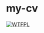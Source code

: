 
my-cv
=====

[![WTFPL](http://www.wtfpl.net/wp-content/uploads/2012/12/wtfpl-badge-4.png)](http://wtfpl.net)

